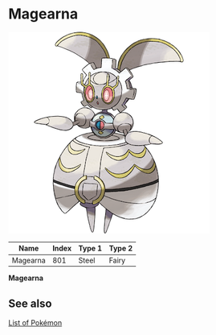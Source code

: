 # Magearna


![Magearna](images/801.png)

| **Name** | **Index** | **Type 1** | **Type 2** |
|----|----|----|----|
| Magearna | 801 | Steel | Fairy  |

**Magearna** 

## See also

[List of Pokémon](../pokemon.md)
